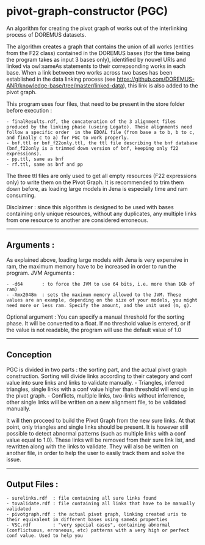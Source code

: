 # pivot-graph-constructor (PGC)
An algorithm for creating the pivot graph of works out of the interlinking process of DOREMUS datasets.

The algorithm creates a graph that contains the union of all works (entities from the F22 class) contained in the DOREMUS bases (for the time being the program takes as input 3 bases only), identified by nouvel URIs and linked via owl:sameAs statements to their correpsonding works in each base. When a link between two works across two bases has been established in the data linking process (see https://github.com/DOREMUS-ANR/knowledge-base/tree/master/linked-data), this link is also added to the pivot graph. 


This program uses four files, that need to be present in the store folder before execution :

	- finalResults.rdf, the concatenation of the 3 alignment files produced by the linking phase (useing Legato). These alignments need follow a specific order  in the EDOAL file (from base a to b, b to c, and finally c to a) for PGC to work properly.
	- bnf.ttl or bnf_f22only.ttl, the ttl file describing the bnf database (bnf_f22only is a trimmed down version of bnf, keeping only f22 expressions).
	- pp.ttl, same as bnf 
	- rf.ttl, same as bnf and pp

The three ttl files are only used to get all empty resources (F22 expressions only) to write them on the Pivot Graph. It is recommended to trim them down before, as loading large models in Jena is especially time and ram consuming.

Disclaimer : since this algorithm is designed to be used with bases containing only unique resources, without any duplicates, any multiple links from one resource to another are considered erroneous.

----------------
Arguments : 
----------------

As explained above, loading large models with Jena is very expensive in ram, the maximum memory have to be increased in order to run the program.
JVM Arguments : 

	- -d64       : to force the JVM to use 64 bits, i.e. more than 1Gb of ram)
	- -Xmx2048m  : sets the maximum memory allowed to the JVM. These values are an example, depending on the size of your models, you might need more or less ram. Specify the amount, and the unit used (m, g).

Optional argument : 
	You can specify a manual threshold for the sorting phase. It will be converted to a float. If no threshold value is entered, or if the value is not readable, the program will use the default value of 1.0


----------------
Conception
----------------

PGC is divided in two parts : the sorting part, and the actual pivot graph construction. 
Sorting will divide links according to their category and conf value into sure links and links to validate manually. 
	- Triangles, inferred triangles, single links with a conf value higher than threshold will end up in the pivot graph.
	- Conflicts, multiple links, two-links without inferrence, other single links will be written on a new alignment file, to be validated manually.

It will then proceed to build the Pivot Graph from the new sure links. At that point, only triangles and single links should be present. It is however still possible to detect abnormal patterns (such as multiple links with a conf value equal to 1.0). These links will be removed from their sure link list, and rewritten along with the links to validate. They will also be written on another file, in order to help the user to easily track them and solve the issue. 


----------------
Output Files : 
----------------

	- surelinks.rdf  : file containing all sure links found
	- tovalidate.rdf : file containing all links that have to be manually validated
	- pivotgraph.rdf : the actual pivot graph, linking created uris to their equivalent in different bases using sameAs properties
	- VSC.rdf        : "very special cases", containing abnormal (conflictuous, erroneous, etc) patterns with a very high or perfect conf value. Used to help you 
